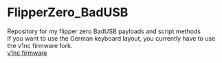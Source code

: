 # FlipperZero_BadUSB
Repository for my flipper zero BadUSB payloads and script methods</br>
If you want to use the German keyboard layout, you currently have to use the v1nc firmware fork. </br>
[v1nc firmware](https://github.com/v1nc/flipperzero-firmware)
